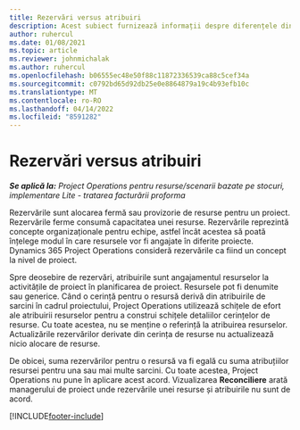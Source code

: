```yaml
---
title: Rezervări versus atribuiri
description: Acest subiect furnizează informații despre diferențele dintre rezervările de resurse și atribuirile de resurse.
author: ruhercul
ms.date: 01/08/2021
ms.topic: article
ms.reviewer: johnmichalak
ms.author: ruhercul
ms.openlocfilehash: b06555ec48e50f88c11872336539ca88c5cef34a
ms.sourcegitcommit: c0792bd65d92db25e0e8864879a19c4b93efb10c
ms.translationtype: MT
ms.contentlocale: ro-RO
ms.lasthandoff: 04/14/2022
ms.locfileid: "8591282"
---
```

# <a name="bookings-vs-assignments"></a>Rezervări versus atribuiri

_**Se aplică la:** Project Operations pentru resurse/scenarii bazate pe stocuri, implementare Lite - tratarea facturării proforma_

Rezervările sunt alocarea fermă sau provizorie de resurse pentru un proiect. Rezervările ferme consumă capacitatea unei resurse. Rezervările reprezintă concepte organizaționale pentru echipe, astfel încât acestea să poată înțelege modul în care resursele vor fi angajate în diferite proiecte. Dynamics 365 Project Operations consideră rezervările ca fiind un concept la nivel de proiect. 

Spre deosebire de rezervări, atribuirile sunt angajamentul resurselor la activitățile de proiect în planificarea de proiect. Resursele pot fi denumite sau generice.  Când o cerință pentru o resursă derivă din atribuirile de sarcini în cadrul proiectului, Project Operations utilizează schițele de efort ale atribuirii resurselor pentru a construi schițele detaliilor cerințelor de resurse. Cu toate acestea, nu se menține o referință la atribuirea resurselor. Actualizările rezervărilor derivate din cerința de resurse nu actualizează nicio alocare de resurse.

De obicei, suma rezervărilor pentru o resursă va fi egală cu suma atribuțiilor resursei pentru una sau mai multe sarcini. Cu toate acestea, Project Operations nu pune în aplicare acest acord. Vizualizarea **Reconciliere** arată managerului de proiect unde rezervările unei resurse și atribuirile nu sunt de acord.




[!INCLUDE[footer-include](../includes/footer-banner.md)]